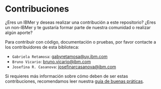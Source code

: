 # Contribuciones

¿Eres un IBMer y deseas realizar una contribución a este repositorio? ¿Eres un non-IBMer y te gustaría formar parte de nuestra comunidad o realizar algún aporte? 

Para contribuir con código, documentación o pruebas, por favor contacte a los contribuidores de esta biblioteca:

- `Gabriela Retamosa`: [gabyretamosa@uy.ibm.com](mailto:gabyretamosa@uy.ibm.com)
- `Bruno Vicario`: [bruno.vicario@ibm.com](mailto:bruno.vicario@ibm.com)
- `Josefina R. Casanova`: [josefinarcasanova@ibm.com](mailto:josefinarcasanova@ibm.com)

Si requieres más información sobre cómo deben de ser estas contribuciones, recomendamos leer nuestra [guía de buenas práticas](templates/GUIDELINES.md).